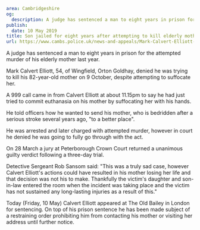 ```yaml
area: Cambridgeshire
og:
  description: A judge has sentenced a man to eight years in prison for the attempted murder of his elderly mother last year.
publish:
  date: 10 May 2019
title: Son jailed for eight years after attempting to kill elderly mother
url: https://www.cambs.police.uk/news-and-appeals/Mark-Calvert-Elliott-sentencing
```

A judge has sentenced a man to eight years in prison for the attempted murder of his elderly mother last year.

Mark Calvert Elliott, 54, of Wingfield, Orton Goldhay, denied he was trying to kill his 82-year-old mother on 9 October, despite attempting to suffocate her.

A 999 call came in from Calvert Elliott at about 11.15pm to say he had just tried to commit euthanasia on his mother by suffocating her with his hands.

He told officers how he wanted to send his mother, who is bedridden after a serious stroke several years ago, "to a better place".

He was arrested and later charged with attempted murder, however in court he denied he was going to fully go through with the act.

On 28 March a jury at Peterborough Crown Court returned a unanimous guilty verdict following a three-day trial.

Detective Sergeant Rob Sansom said: "This was a truly sad case, however Calvert Elliott's actions could have resulted in his mother losing her life and that decision was not his to make. Thankfully the victim's daughter and son-in-law entered the room when the incident was taking place and the victim has not sustained any long-lasting injuries as a result of this."

Today (Friday, 10 May) Calvert Elliott appeared at The Old Bailey in London for sentencing. On top of his prison sentence he has been made subject of a restraining order prohibiting him from contacting his mother or visiting her address until further notice.
